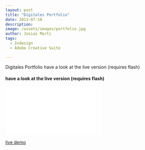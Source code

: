 ```yaml
---
layout: post
title: "Digitales Portfolio"
date: 2013-07-10
description: 
image: /assets/images/portfolio.jpg
author: Josias Marti
tags: 
  - Indesign
  - Adobe Creative Suite

---
```

Digitales Portfolio
have a look at the live version (requires flash)

#### have a look at the live version (requires flash)
<iframe style="border: none;" src="/assets/flash/1.html" ></iframe>

<a href="/assets/flash/index.html" rel="noopener noreferrer" target="_blank">live demo</a>